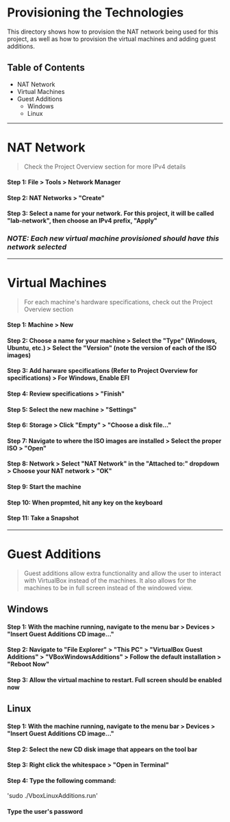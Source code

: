 # Provisioning the Technologies

This directory shows how to provision the NAT network being used for this project, as well as how to provision the virtual machines and adding guest additions.

## Table of Contents

* NAT Network
* Virtual Machines
* Guest Additions
  - Windows
  - Linux

***

# NAT Network
> Check the Project Overview section for more IPv4 details

#### Step 1: File > Tools > Network Manager

[PLACE PHOTO PATH HERE]: #

#### Step 2: NAT Networks > "Create"

[PLACE PHOTO PATH HERE]: #

#### Step 3: Select a name for your network. For this project, it will be called "lab-network", then choose an IPv4 prefix, "Apply"

[PLACE PHOTO PATH HERE]: #

### ***NOTE: Each new virtual machine provisioned should have this network selected***

***

# Virtual Machines
> For each machine's hardware specifications, check out the Project Overview section

#### Step 1: Machine > New

[PLACE PHOTO PATH HERE]: #

#### Step 2: Choose a name for your machine > Select the "Type" (Windows, Ubuntu, etc.) > Select the "Version" (note the version of each of the ISO images)

[PLACE PHOTO PATH HERE]: #

#### Step 3: Add harware specifications (Refer to Project Overview for specifications) > For Windows, Enable EFI

[PLACE PHOTO PATH HERE]: #

#### Step 4: Review specifications > "Finish"

[PLACE PHOTO PATH HERE]: #

#### Step 5: Select the new machine > "Settings"

[PLACE PHOTO PATH HERE]: #

#### Step 6: Storage > Click "Empty" > "Choose a disk file..."

[PLACE PHOTO PATH HERE]: #

#### Step 7: Navigate to where the ISO images are installed > Select the proper ISO > "Open"

[PLACE PHOTO PATH HERE]: #

#### Step 8: Network > Select "NAT Network" in the "Attached to:" dropdown > Choose your NAT network > "OK"

[PLACE PHOTO PATH HERE]: #

#### Step 9: Start the machine

[PLACE PHOTO PATH HERE]: #

#### Step 10: When propmted, hit any key on the keyboard

[PLACE PHOTO PATH HERE]: #

#### Step 11: Take a Snapshot

[PLACE PHOTO PATH HERE]: #

***

# Guest Additions
> Guest additions allow extra functionality and allow the user to interact with VirtualBox instead of the machines. It also allows for the machines to be in full screen instead of the windowed view.

## Windows
#### Step 1: With the machine running, navigate to the menu bar > Devices > "Insert Guest Additions CD image..."

[PLACE PHOTO PATH HERE]: #

#### Step 2: Navigate to "File Explorer" > "This PC" > "VirtualBox Guest Additions" > "VBoxWindowsAdditions" > Follow the default installation > "Reboot Now"

[PLACE PHOTO PATH HERE]: #
[PLACE PHOTO PATH HERE]: #
[PLACE PHOTO PATH HERE]: #

#### Step 3: Allow the virtual machine to restart. Full screen should be enabled now

## Linux
#### Step 1: With the machine running, navigate to the menu bar > Devices > "Insert Guest Additions CD image..."

[PLACE PHOTO PATH HERE]: #

#### Step 2: Select the new CD disk image that appears on the tool bar

[PLACE PHOTO PATH HERE]: #

#### Step 3: Right click the whitespace > "Open in Terminal"

[PLACE PHOTO PATH HERE]: #

#### Step 4: Type the following command:
'sudo ./VboxLinuxAdditions.run'
#### Type the user's password

[PLACE PHOTO PATH HERE]: #


